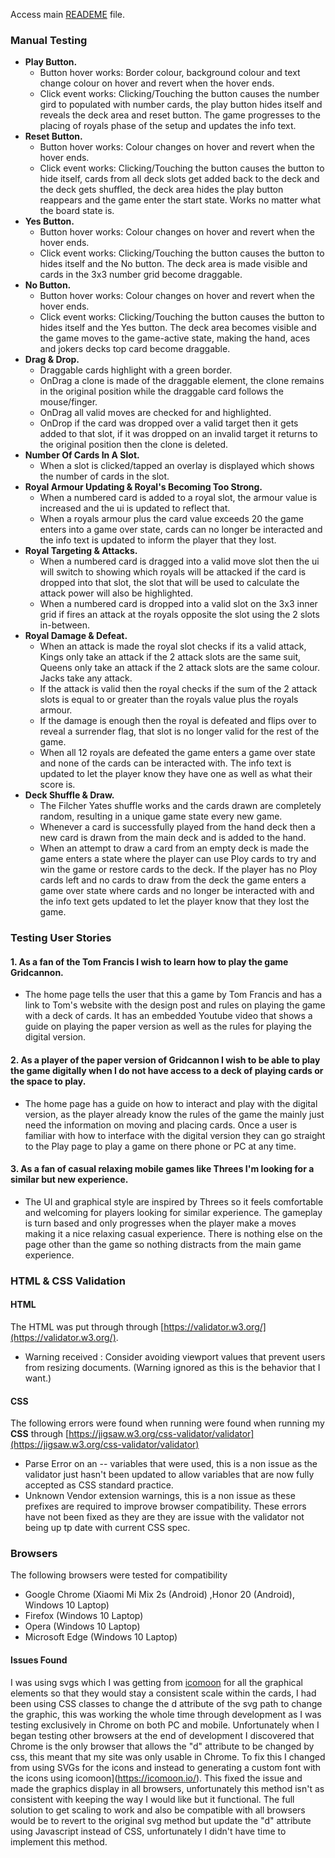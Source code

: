   Access main [READEME](https://github.com/Kieran-Murray-Code/CI-MS2-Gridcannon/blob/master/README.md) file.
### Manual Testing 
 - **Play Button.**
	 - Button hover works: Border colour, background colour and text change colour on hover and revert when the hover ends.
	 - Click event works: Clicking/Touching the button causes the number gird to populated with number cards, the play button hides itself and reveals the deck area and reset button. The game progresses to the placing of royals phase of the setup and updates the info text.
 - **Reset Button.**
	 - Button hover works: Colour changes on hover and revert when the hover ends.
	 - Click event works: Clicking/Touching the button causes the button to hide itself, cards from all deck slots get added back to the deck and the deck gets shuffled, the deck area hides the play button reappears and the game enter the start state. Works no matter what the board state is.
- **Yes Button.**
	 - Button hover works: Colour changes on hover and revert when the hover ends.
	 - Click event works: Clicking/Touching the button causes the  button to hides itself and the No button. The deck area is made visible and cards in the 3x3 number grid become draggable.
- **No Button.**
	 - Button hover works: Colour changes on hover and revert when the hover ends.
	 - Click event works: Clicking/Touching the button causes the button to hides itself and the Yes button. The deck area becomes visible and the game moves to the game-active state, making the hand, aces and jokers decks top card become draggable.
- **Drag & Drop.**
	- Draggable cards highlight with a green border.
	- OnDrag a clone is made of the draggable element, the clone remains in the original position while the draggable card follows the mouse/finger.
	- OnDrag all valid moves are checked for and highlighted.
	- OnDrop if the card was dropped over a valid target then it gets added to that slot, if it was dropped on an invalid target it returns to the original position then the clone is deleted.
- **Number Of Cards In A Slot.**	
	- When a slot is clicked/tapped an overlay is displayed which shows the number of cards in the slot. 
- **Royal Armour Updating & Royal's Becoming Too Strong.**	
	- When a numbered card is added to a royal slot, the armour value is increased and the ui is updated to reflect that.
	- When a royals armour plus the card value exceeds  20 the game enters into a game over state, cards can no longer be interacted and the info text is updated to inform the player that they lost.
- **Royal Targeting & Attacks.**	
	- When a numbered card is dragged into a valid move slot then the ui will switch to showing which royals will be attacked if the card is dropped into that slot, the slot that will be used to calculate the attack power will also be highlighted.
	- When a numbered card is dropped into a valid slot on the 3x3 inner grid if fires an attack at the royals opposite the slot using the 2 slots in-between.
- **Royal Damage & Defeat.**	
	- When an attack is made the royal slot checks if its a valid attack, Kings only take an attack if the 2 attack slots are the same suit, Queens only take an attack if the 2 attack slots are the same colour. Jacks take any attack.
	- If the attack is valid then the royal checks if the sum of the 2 attack slots is equal to or greater than the royals value plus the royals armour.
	- If the damage is enough then the royal is defeated and flips over to reveal a surrender flag, that slot is no longer valid for the rest of the game.
	- When all 12 royals are defeated the game enters a game over state and none of the cards can be interacted with. The info text is updated to let the player know they have one as well as what their score is.
- **Deck Shuffle & Draw.**	
	- The Filcher Yates shuffle works and the cards drawn are completely random, resulting in a unique game state every new game.
	- Whenever a card is successfully played from the hand deck then a new card is drawn from the main deck and is added to the hand.
	- When an attempt to draw a card from an empty deck is made the game enters a state where the player can use Ploy cards to try and win the game or restore cards to the deck. If the player has no Ploy cards left and no cards to draw from the deck the game enters a game over state where cards and no longer be interacted with and the info text gets updated to let the player know that they lost the game.
### Testing User Stories
#### 1. As a fan of the Tom Francis I wish to learn how to play the game Gridcannon.
- The home page tells the user that this a game by Tom Francis and has a link to Tom's website with the  design post and rules on playing the game with a deck of cards. It has an embedded Youtube video that shows a guide on playing the paper version as well as the rules for playing the digital version.
#### 2. As a player of the paper version of Gridcannon I wish to be able to play the game digitally when I do not have access to a deck of playing cards or the space to play.
- The home page has a guide on how to interact and play with the digital version, as the player already know the rules of the game the mainly just need the information on moving and placing cards. Once a user is familiar with how to interface with the digital version they can go straight to the Play page to play a game on there phone or PC at any time.
#### 3. As a fan of casual relaxing mobile games like Threes I'm looking for a similar but new experience.
- The UI and graphical style are inspired by Threes so it feels comfortable and welcoming for players looking for similar experience. The gameplay is turn based and only progresses when the player make a moves making it a nice relaxing casual experience. There is nothing else on the page other than the game so nothing distracts from the main game experience.
### HTML & CSS Validation  
#### HTML
The HTML was put through through [https://validator.w3.org/](https://validator.w3.org/).
 - Warning received : Consider avoiding viewport values that prevent
   users from resizing documents. (Warning ignored as this is the behavior that I want.)
#### CSS  
The following errors were found when running were found when running my **CSS** through [https://jigsaw.w3.org/css-validator/validator](https://jigsaw.w3.org/css-validator/validator)
  - Parse Error on an -- variables that were used, this is a non issue as the validator just hasn't been updated to allow variables that are now fully accepted as CSS standard practice.
- Unknown Vendor extension warnings, this is a non issue as these prefixes are required to improve browser compatibility.
These errors have not been fixed as they are they are issue with the validator not being up tp date with current CSS spec.
### Browsers
The following browsers were tested for compatibility
- Google Chrome (Xiaomi Mi Mix 2s (Android) ,Honor 20 (Android), Windows 10 Laptop)
- Firefox (Windows 10 Laptop)
- Opera (Windows 10 Laptop)
- Microsoft Edge (Windows 10 Laptop)
#### Issues Found
I was using svgs which I was getting from [icomoon](https://icomoon.io/) for all the graphical elements so that they would stay a consistent scale within the cards, I had been using CSS classes to change the d attribute of the svg path to change the graphic, this was working the whole time through development as I was testing exclusively in Chrome on both PC and mobile. Unfortunately when I began testing other browsers at the end of development I discovered that Chrome is the only browser that allows the "d" attribute to be changed by css, this meant that my site was only usable in Chrome. To fix this I changed from using SVGs for the icons and instead to generating a custom font with the icons using icomoon](https://icomoon.io/). This fixed the issue and made the graphics display in all browsers, unfortunately this method isn't as consistent with keeping the way I would like but it functional. The full solution to get scaling to work and also be compatible with all browsers would be to revert to the original svg method but update the "d" attribute using Javascript instead of CSS, unfortunately I didn't have time to implement this method.